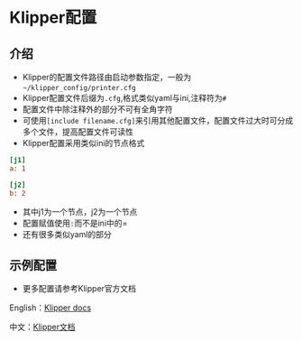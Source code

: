 # Klipper配置

## 介绍

* Klipper的配置文件路径由启动参数指定，一般为`~/klipper_config/printer.cfg`
* Klipper配置文件后缀为`.cfg`,格式类似yaml与ini,注释符为`#`
* 配置文件中除注释外的部分不可有全角字符
* 可使用`[include filename.cfg]`来引用其他配置文件，配置文件过大时可分成多个文件，提高配置文件可读性
* Klipper配置采用类似ini的节点格式

```cfg
[j1]
a: 1

[j2]
b: 2
```

* 其中j1为一个节点，j2为一个节点
* 配置赋值使用`:`而不是ini中的=
* 还有很多类似yaml的部分

## 示例配置

* 更多配置请参考Klipper官方文档

English：[Klipper docs](https://www.klipper3d.org/Config_Reference.html)

中文：[Klipper文档](https://www.klipper3d.org/zh/Config_Reference.html)

